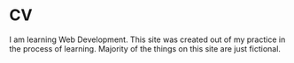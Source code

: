 # CV
I am learning Web Development. This site was created out of my practice in the process of learning.  Majority of the things on this site are just fictional.  
